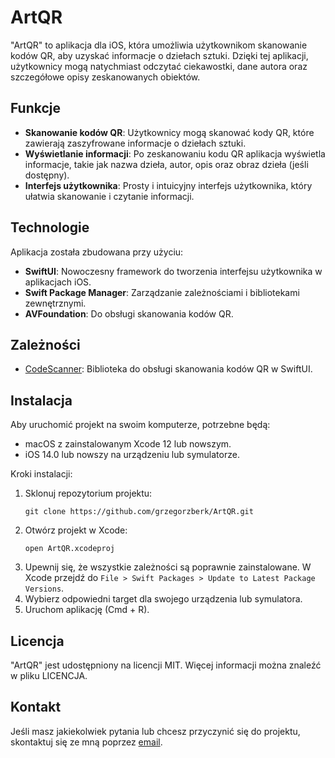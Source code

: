 # ArtQR

"ArtQR" to aplikacja dla iOS, która umożliwia użytkownikom skanowanie kodów QR, aby uzyskać informacje o dziełach sztuki. Dzięki tej aplikacji, użytkownicy mogą natychmiast odczytać ciekawostki, dane autora oraz szczegółowe opisy zeskanowanych obiektów.

## Funkcje

- **Skanowanie kodów QR**: Użytkownicy mogą skanować kody QR, które zawierają zaszyfrowane informacje o dziełach sztuki.
- **Wyświetlanie informacji**: Po zeskanowaniu kodu QR aplikacja wyświetla informacje, takie jak nazwa dzieła, autor, opis oraz obraz dzieła (jeśli dostępny).
- **Interfejs użytkownika**: Prosty i intuicyjny interfejs użytkownika, który ułatwia skanowanie i czytanie informacji.

## Technologie

Aplikacja została zbudowana przy użyciu:

- **SwiftUI**: Nowoczesny framework do tworzenia interfejsu użytkownika w aplikacjach iOS.
- **Swift Package Manager**: Zarządzanie zależnościami i bibliotekami zewnętrznymi.
- **AVFoundation**: Do obsługi skanowania kodów QR.

## Zależności

- [CodeScanner](https://github.com/twostraws/CodeScanner): Biblioteka do obsługi skanowania kodów QR w SwiftUI.

## Instalacja

Aby uruchomić projekt na swoim komputerze, potrzebne będą:

- macOS z zainstalowanym Xcode 12 lub nowszym.
- iOS 14.0 lub nowszy na urządzeniu lub symulatorze.

Kroki instalacji:

1. Sklonuj repozytorium projektu:
    ```
    git clone https://github.com/grzegorzberk/ArtQR.git
    ```
2. Otwórz projekt w Xcode:
    ```
    open ArtQR.xcodeproj
    ```
3. Upewnij się, że wszystkie zależności są poprawnie zainstalowane. W Xcode przejdź do `File > Swift Packages > Update to Latest Package Versions`.
4. Wybierz odpowiedni target dla swojego urządzenia lub symulatora.
5. Uruchom aplikację (Cmd + R).

## Licencja

"ArtQR" jest udostępniony na licencji MIT. Więcej informacji można znaleźć w pliku LICENCJA.

## Kontakt

Jeśli masz jakiekolwiek pytania lub chcesz przyczynić się do projektu, skontaktuj się ze mną poprzez [email](mailto:grzegorzberk70@gmail.com).
